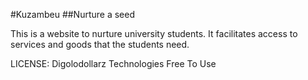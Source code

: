 #Kuzambeu
##Nurture a seed

This is a website to nurture university students. It facilitates access to services and goods that the students need.

LICENSE: Digolodollarz Technologies Free To Use
